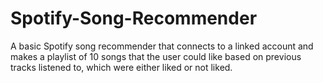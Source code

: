 # Spotify-Song-Recommender
A basic Spotify song recommender that connects to a linked account and makes a playlist of 10 songs that the user could like based on previous tracks listened to, which were either liked or not liked.
